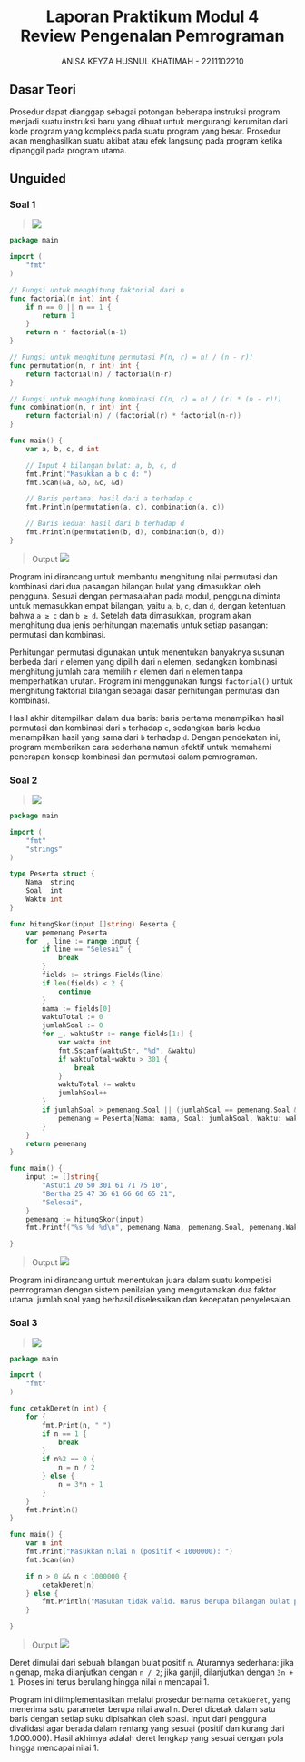 # <h1 align="center">Laporan Praktikum Modul 4 <br> Review Pengenalan Pemrograman</h1>

<p align="center">ANISA KEYZA HUSNUL KHATIMAH - 2211102210</p>

  

## Dasar Teori

Prosedur dapat dianggap sebagai potongan beberapa instruksi program menjadi suatu instruksi baru yang dibuat untuk mengurangi kerumitan dari kode program yang kompleks pada suatu program yang besar. Prosedur akan menghasilkan suatu akibat atau efek langsung pada program ketika dipanggil pada program utama.

## Unguided


### Soal 1

> ![](soal/Soal1Modul4.png)

```go
package main

import (
    "fmt"
)

// Fungsi untuk menghitung faktorial dari n
func factorial(n int) int {
    if n == 0 || n == 1 {
        return 1
    }
    return n * factorial(n-1)
}

// Fungsi untuk menghitung permutasi P(n, r) = n! / (n - r)!
func permutation(n, r int) int {
    return factorial(n) / factorial(n-r)
}

// Fungsi untuk menghitung kombinasi C(n, r) = n! / (r! * (n - r)!)
func combination(n, r int) int {
    return factorial(n) / (factorial(r) * factorial(n-r))
}

func main() {
    var a, b, c, d int

    // Input 4 bilangan bulat: a, b, c, d
    fmt.Print("Masukkan a b c d: ")
    fmt.Scan(&a, &b, &c, &d)

    // Baris pertama: hasil dari a terhadap c
    fmt.Println(permutation(a, c), combination(a, c))

    // Baris kedua: hasil dari b terhadap d
    fmt.Println(permutation(b, d), combination(b, d))
}
```

> Output
> ![](output/1_Modul4.png)

Program ini dirancang untuk membantu menghitung nilai permutasi dan kombinasi dari dua pasangan bilangan bulat yang dimasukkan oleh pengguna. Sesuai dengan permasalahan pada modul, pengguna diminta untuk memasukkan empat bilangan, yaitu `a`, `b`, `c`, dan `d`, dengan ketentuan bahwa `a ≥ c` dan `b ≥ d`. Setelah data dimasukkan, program akan menghitung dua jenis perhitungan matematis untuk setiap pasangan: permutasi dan kombinasi.

Perhitungan permutasi digunakan untuk menentukan banyaknya susunan berbeda dari `r` elemen yang dipilih dari `n` elemen, sedangkan kombinasi menghitung jumlah cara memilih `r` elemen dari `n` elemen tanpa memperhatikan urutan. Program ini menggunakan fungsi `factorial()` untuk menghitung faktorial bilangan sebagai dasar perhitungan permutasi dan kombinasi.

Hasil akhir ditampilkan dalam dua baris: baris pertama menampilkan hasil permutasi dan kombinasi dari `a` terhadap `c`, sedangkan baris kedua menampilkan hasil yang sama dari `b` terhadap `d`. Dengan pendekatan ini, program memberikan cara sederhana namun efektif untuk memahami penerapan konsep kombinasi dan permutasi dalam pemrograman.


### Soal 2

> ![](soal/Soal2Modul4.png)

```go
package main

import (
    "fmt"
    "strings"
)

type Peserta struct {
    Nama  string
    Soal  int
    Waktu int
}

func hitungSkor(input []string) Peserta {
    var pemenang Peserta
    for _, line := range input {
        if line == "Selesai" {
            break
        }
        fields := strings.Fields(line)
        if len(fields) < 2 {
            continue
        }
        nama := fields[0]
        waktuTotal := 0
        jumlahSoal := 0
        for _, waktuStr := range fields[1:] {
            var waktu int
            fmt.Sscanf(waktuStr, "%d", &waktu)
            if waktuTotal+waktu > 301 {
                break
            }
            waktuTotal += waktu
            jumlahSoal++
        }
        if jumlahSoal > pemenang.Soal || (jumlahSoal == pemenang.Soal && waktuTotal < pemenang.Waktu) {
            pemenang = Peserta{Nama: nama, Soal: jumlahSoal, Waktu: waktuTotal}
        }
    }
    return pemenang
}

func main() {
    input := []string{
        "Astuti 20 50 301 61 71 75 10",
        "Bertha 25 47 36 61 66 60 65 21",
        "Selesai",
    }
    pemenang := hitungSkor(input)
    fmt.Printf("%s %d %d\n", pemenang.Nama, pemenang.Soal, pemenang.Waktu)

}
```

> Output
> ![](output/2_Modul4.png)

Program ini dirancang untuk menentukan juara dalam suatu kompetisi pemrograman dengan sistem penilaian yang mengutamakan dua faktor utama: jumlah soal yang berhasil diselesaikan dan kecepatan penyelesaian.


### Soal 3

> ![](soal/Soal3Modul4.png)

```go
package main

import (
    "fmt"
)

func cetakDeret(n int) {
    for {
        fmt.Print(n, " ")
        if n == 1 {
            break
        }
        if n%2 == 0 {
            n = n / 2
        } else {
            n = 3*n + 1
        }
    }
    fmt.Println()
}

func main() {
    var n int
    fmt.Print("Masukkan nilai n (positif < 1000000): ")
    fmt.Scan(&n)

    if n > 0 && n < 1000000 {
        cetakDeret(n)
    } else {
        fmt.Println("Masukan tidak valid. Harus berupa bilangan bulat positif kurang dari 1000000.")
    }

}
```

> Output
> ![](output/3_Modul4.png)

Deret dimulai dari sebuah bilangan bulat positif `n`. Aturannya sederhana: jika `n` genap, maka dilanjutkan dengan `n / 2`; jika ganjil, dilanjutkan dengan `3n + 1`. Proses ini terus berulang hingga nilai `n` mencapai 1.

Program ini diimplementasikan melalui prosedur bernama `cetakDeret`, yang menerima satu parameter berupa nilai awal `n`. Deret dicetak dalam satu baris dengan setiap suku dipisahkan oleh spasi. Input dari pengguna divalidasi agar berada dalam rentang yang sesuai (positif dan kurang dari 1.000.000). Hasil akhirnya adalah deret lengkap yang sesuai dengan pola hingga mencapai nilai 1.